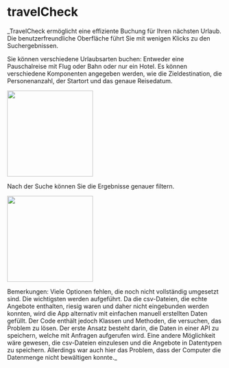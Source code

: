 # travelCheck
_TravelCheck ermöglicht eine effiziente Buchung für Ihren nächsten Urlaub. Die benutzerfreundliche Oberfläche führt Sie mit wenigen Klicks zu den Suchergebnissen.

Sie können verschiedene Urlaubsarten buchen: Entweder eine Pauschalreise mit Flug oder Bahn oder nur ein Hotel. Es können verschiedene Komponenten angegeben werden, wie die Zieldestination, die Personenanzahl, der Startort und das genaue Reisedatum.

<img width="200" src="https://user-images.githubusercontent.com/108515665/202294712-c9d9992a-0802-478c-952e-630575cb5afa.png">


Nach der Suche können Sie die Ergebnisse genauer filtern.

<img width="200" src="https://user-images.githubusercontent.com/108515665/202294825-a16b5c1d-6ab5-4ca6-8ed8-bc1874ab2bac.png">


Bemerkungen:
Viele Optionen fehlen, die noch nicht vollständig umgesetzt sind. Die wichtigsten werden aufgeführt.
Da die csv-Dateien, die echte Angebote enthalten, riesig waren und daher nicht eingebunden werden konnten, wird die App alternativ mit einfachen manuell erstellten Daten gefüllt. Der Code enthält jedoch Klassen und Methoden, die versuchen, das Problem zu lösen. Der erste Ansatz besteht darin, die Daten in einer API zu speichern, welche mit Anfragen aufgerufen wird. Eine andere Möglichkeit wäre gewesen, die csv-Dateien einzulesen und die Angebote in Datentypen zu speichern. Allerdings war auch hier das Problem, dass der Computer die Datenmenge nicht bewältigen konnte._
